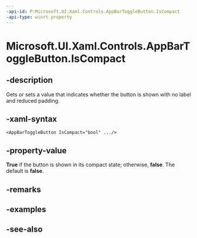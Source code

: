 ```yaml
---
-api-id: P:Microsoft.UI.Xaml.Controls.AppBarToggleButton.IsCompact
-api-type: winrt property
---
```


<!-- Property syntax
public bool IsCompact { get;  set; }
-->

# Microsoft.UI.Xaml.Controls.AppBarToggleButton.IsCompact

## -description
Gets or sets a value that indicates whether the button is shown with no label and reduced padding.

## -xaml-syntax
```xaml
<AppBarToggleButton IsCompact="bool" .../>
```


## -property-value
**True** if the button is shown in its compact state; otherwise, **false**. The default is **false**.

## -remarks

## -examples

## -see-also
